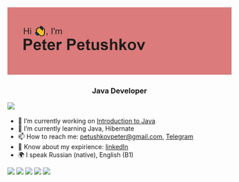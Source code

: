 <img src="https://github.com/Vaixle/Vaixle/blob/main/header.png" alt="Profile image">
<h3 align="center">Java Developer</h3>

![](https://komarev.com/ghpvc/?username=Vaixle)

- 🔭 I’m currently working on [Introduction to Java](https://github.com/Vaixle/introductionToJava)
- 🌱 I’m currently learning Java, Hibernate
- 📫 How to reach me: petushkovpeter@gmail.com, [Telegram](https://t.me/vaixle)
- 📄 Know about my expirience: [linkedIn](https://www.linkedin.com/in/petr-petushkov-764850234/)
- 🌍 I speak Russian (native), English (B1)

![](http://github-profile-summary-cards.vercel.app/api/cards/profile-details?username=Vaixle&theme=default)
![](http://github-profile-summary-cards.vercel.app/api/cards/repos-per-language?username=Vaixle&theme=2077)
![](http://github-profile-summary-cards.vercel.app/api/cards/most-commit-language?username=Vaixle&theme=2077)
![](http://github-profile-summary-cards.vercel.app/api/cards/stats?username=Vaixle&theme=2077)
![](http://github-profile-summary-cards.vercel.app/api/cards/productive-time?username=Vaixle&theme=2077&utcOffset=8)
